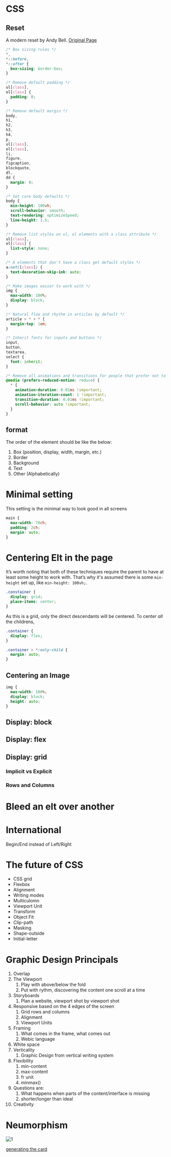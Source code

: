 # CSS

## Reset

A modern reset by Andy Bell. [Original Page](https://hankchizljaw.com/wrote/a-modern-css-reset/)

```css
/* Box sizing rules */
*,
*::before,
*::after {
  box-sizing: border-box;
}

/* Remove default padding */
ul[class],
ol[class] {
  padding: 0;
}

/* Remove default margin */
body,
h1,
h2,
h3,
h4,
p,
ul[class],
ol[class],
li,
figure,
figcaption,
blockquote,
dl,
dd {
  margin: 0;
}

/* Set core body defaults */
body {
  min-height: 100vh;
  scroll-behavior: smooth;
  text-rendering: optimizeSpeed;
  line-height: 1.5;
}

/* Remove list styles on ul, ol elements with a class attribute */
ul[class],
ol[class] {
  list-style: none;
}

/* A elements that don't have a class get default styles */
a:not([class]) {
  text-decoration-skip-ink: auto;
}

/* Make images easier to work with */
img {
  max-width: 100%;
  display: block;
}

/* Natural flow and rhythm in articles by default */
article > * + * {
  margin-top: 1em;
}

/* Inherit fonts for inputs and buttons */
input,
button,
textarea,
select {
  font: inherit;
}

/* Remove all animations and transitions for people that prefer not to see them */
@media (prefers-reduced-motion: reduce) {
  * {
    animation-duration: 0.01ms !important;
    animation-iteration-count: 1 !important;
    transition-duration: 0.01ms !important;
    scroll-behavior: auto !important;
  }
}
```

## format

The order of the element should be like the below:

  1. Box (position, display, width, margin, etc.)
  2. Border
  3. Background
  4. Text
  5. Other (Alphabetically)

# Minimal setting
This setting is the minimal way to look good in all screens
``` css
main {
  max-width: 70ch;
  padding: 2ch;
  margin: auto;
}
```


# Centering Elt in the page

It’s worth noting that both of these techniques require the parent to have at least some height to work with. That’s why it's assumed there is some `min-height` set up, like `min-height: 100vh;`.


``` css
.constainer {
  display: grid;
  place-items: center;
}
```

As this is a grid, only the direct descendants will be centered.
To center *all* the childrens, 
```css
.container {
  display: flex;
}

.container > *:only-child {
  margin: auto;
}
```
## Centering an Image

```css
img {
  max-width: 100%;
  display: block;
  height: auto;
}
```


## Display: block

## Display: flex

## Display: grid



### Implicit vs Explicit


### Rows **and** Columns

# Bleed an elt over another

# International
Begin/End instead of Left/Right

# The future of CSS

* CSS grid
* Flexbox
* Alignment
* Writing modes
* Multiculomn
* Viewport Unit
* Transform
* Object Fit
* Clip-path
* Masking
* Shape-outside
* Initial-letter

# Graphic Design Principals

1. Overlap
2. The Viewport
   1. Play with above/below the fold
   2. Put with rythm, discovering the content one scroll at a time
3. Storyboards
   1. Plan a website, viewport shot by viewport shot
4. Responsive based on the 4 edges of the screen
   1. Grid rows and columns
   2. Alignment
   3. Viewport Units
5. Framing
   1. What comes in the frame, what comes out
   2. Webic language
6. White space
7. Verticality
   1. Graphic Design from vertical writing system
8. Flexibility
   1. min-content
   2. max-content
   3. fr unit
   4. minmax()
9. Questions are:
   1.  What happens when parts of the content/interface is missing
   2.  shorter/longer than ideal
10. Creativity

# Neumorphism

![1](../assets/neumorphism.jpeg "The new skeuomorphism trend")

[generating the card](https://neumorphism.io/#EFEEEE)